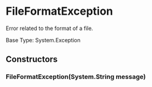 # FileFormatException

Error related to the format of a file.

Base Type: System.Exception

## Constructors

### FileFormatException(System.String message)

